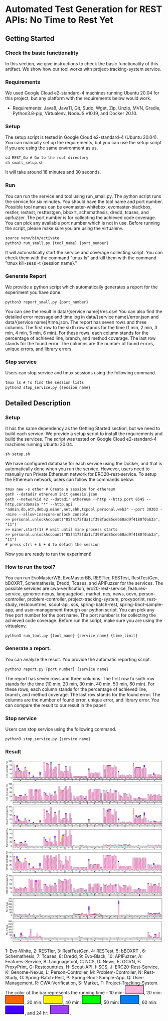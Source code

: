 # Automated Test Generation for REST APIs: No Time to Rest Yet

## Getting Started

### Check the basic functionality

In this section, we give instructions to check the basic functionality of this artifact.
We show how our tool works with project-tracking-system service.

### Requirements

We used Google Cloud e2-standard-4 machines running Ubuntu 20.04 for this project, but any platform with the requirements below would work.

- Requirements: Java8, Java11, Git, Sudo, Wget, Zip, Unzip, MVN, Gradle, Python3.8-pip, Virtualenv, NodeJS v10.19, and Docker 20.10. 

### Setup

The setup script is tested in Google Cloud e2-standard-4 (Ubuntu 20.04).
You can manually set up the requirements, but you can use the setup script if you are using the same environment as us.

```
cd REST_Go # Go to the root directory
sh small_setup.sh
```

It will take around 18 minutes and 30 seconds.

### Run

You can run the service and tool using run_small.py. The python script runs the service for six minutes.
You should have the tool name and port number. Possible tool names can be evomaster-whitebox, evomaster-blackbox, restler, restest, resttestgen, bboxrt, schemathesis, dredd, tcases, and apifuzzer.
The port number is for collecting the achieved code coverage. You can pick any available port number which is not in use.
Before running the script, please make sure you are using the virtualenv.

```
source venv/bin/activate
python3 run_small.py {tool_name} {port_number}
```

It will automatically start the service and coverage collecting script. You can check them with the command "tmux ls" and kill them with the command "tmux kill-sess -t {session name}."

### Generate Report

We provide a python script which automatically generates a report for the experiment you have done. 

```
python3 report_small.py {port_number}
```

You can see the result in data/{service name}/res.csv!
You can also find the detailed error message and time log in data/{service name}/error.json and data/{service name}/time.json.
The report has seven rows and three columns. 
The first row to the sixth row stands for the time (1 min, 2 min, 3 min, 4 min, 5 min, 6 min). For these rows, each column stands for the percentage of achieved line, branch, and method coverage.
The last row stands for the found error. The columns are the number of found errors, unique errors, and library errors.

### Stop service

Users can stop service and tmux sessions using the following command.

```
tmux ls # To find the session lists
python3 stop_service.py {session name}
```

## Detailed Description

### Setup

It has the same dependency as the Getting Started section, but we need to build each service.
We provide a setup script to install the requirements and build the services. The script was tested on Google Cloud e2-standard-4 machines running Ubuntu 20.04.

```
sh setup.sh
```

We have configured database for each service using the Docker, and that is automatically done when you run the service. However, users need to manually run Private Ethereum network for ERC20-rest-service.
To setup the Ethereum network, users can follow the commands below.

```
tmux new -s ether # Create a session for ethereum
geth --datadir ethereum init genesis.json
geth --networkid 42 --datadir ethereum --http --http.port 8545 --http.corsdomain "*" --http.api "admin,db,eth,debug,miner,net,shh,txpool,personal,web3" --port 30303 --mine --allow-insecure-unlock console
>> personal.unlockAccount("05f4172fda1cf398fad85ceb60ad9f4180f0ab3a", "11")
>> miner.start(1) # wait until mine process starts
>> personal.unlockAccount("05f4172fda1cf398fad85ceb60ad9f4180f0ab3a", "11")
# press ctrl + b + d to detach the session
```

Now you are ready to run the experiment!

### How to run the tool?

You can run EvoMasterWB, EvoMasterBB, RESTler, RESTest, RestTestGen, bBOXRT, Schemathesis, Dredd, Tcases, and APIFuzzer for the services.
The possible services are cwa-verification, erc20-rest-service, features-service, genome-nexus, languagetool, market, ncs, news, ocvn, person-controller, problem-controller, project-tracking-system, proxyporint, rest-study, restcountries, scout-api, scs, spring-batch-rest, spring-boot-sample-app, and user-management through our python script.
You can pick any free port number for the port name. The port number is for collecting the achieved code coverage.
Before run the script, make sure you are using the virtualenv.
```
python3 run_tool.py {tool_name} {service_name} {time_limit}
```

### Generate a report.

You can analyze the result. You provide the automatic reporting script.


```
python3 report.py {port number} {service name}
```

The report has seven rows and three columns. 
The first row to sixth row stands for the time (10 min, 20 min, 30 min, 40 min, 50 min, 60 min). For these rows, each column stands for the percentage of achieved line, branch, and method coverage.
The last row stands for the found error. The columns are the number of found error, unique error, and library error.
You can compare the result to our result in the paper!

### Stop service

Users can stop service using the following command.

```
python3 stop_service.py {service name}
```

### Result

![res](images/figure_all.png)

1: Evo-White, 2: RESTler, 3: RestTestGen, 4: RESTest, 5: bBOXRT , 6: Schemathesis, 7: Tcases, 8: Dredd, 9: Evo-Black, 10: APIFuzzer, A: Features-Service, B: Languagetool, C: NCS, D: News, E: OCVN, F: ProxyPrint, G: Restcountries, H: Scout-API, I: SCS, J: ERC20-Rest-Service, K: Genome-Nexus, L: Person-Controller, M: Problem-Controller, N: Rest-Study, O: Spring-Batch-Rest, P: Spring-Boot-Sample-App, Q: User-Management, R: CWA-Verification, S: Market, T: Project-Tracking-System. The color of the bar represents the running time - 10 min: ![10min](images/10min.png), 20 min: ![20min](images/20min.png), 30 min: ![30min](images/30min.png), 40 min: ![40min](images/40min.png), 50 min: ![50min](images/50min.png), 60 min: ![1h](images/1h.png), and 24 hr: ![24h](images/24h.png).
